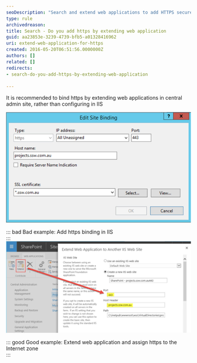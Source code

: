 ```yaml
---
seoDescription: "Search and extend web applications to add HTTPS securely in central admin site rather than configuring in IIS."
type: rule
archivedreason: 
title: Search - Do you add https by extending web application
guid: aa23853e-3239-4739-bfb5-a01328416962
uri: extend-web-application-for-https
created: 2016-05-20T06:51:56.0000000Z
authors: []
related: []
redirects:
- search-do-you-add-https-by-extending-web-application

---
```


It is recommended to bind https by extending web applications in central admin site, rather than configuring in IIS

<!--endintro-->
![](configurationInIIS.jpg)

::: bad
Bad example: Add https binding in IIS  
:::
![](extendwebapplication.jpg)

::: good
Good example: Extend web application and assign https to the Internet zone  
:::
